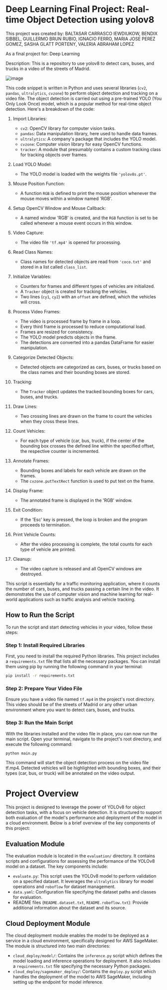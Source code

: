 # Deep Learning Final Project:  Real-time Object Detection using yolov8

This project was created by: 
BALTASAR CARRASCO IEWDIUKOW,
BENDIX SIBBEL,
GUILLERMO BRUN RUBIO,
IGNACIO FERRO,
MARIA JOSE PEREZ GOMEZ,
SASHA GLATT PORTENY,
VALERIA ABRAHAM LOPEZ

As a final project for: Deep Learning 

Description: This is a repository to use yolov8 to detect cars, buses, and trucks in a video of the streets of Madrid. 

![image](https://github.com/Sashaglattporteny/yolov8/assets/144905213/7872b86f-af24-424b-9353-61c752d2f110)

This code snippet is written in Python and uses several libraries (`cv2`, `pandas`, `ultralytics`, `cvzone`) to perform object detection and tracking on a video file. The object detection is carried out using a pre-trained YOLO (You Only Look Once) model, which is a popular method for real-time object detection. Here's a breakdown of the code:

1. Import Libraries:
   - `cv2`: OpenCV library for computer vision tasks.
   - `pandas`: Data manipulation library, here used to handle data frames.
   - `ultralytics`: A company's package that includes the YOLO model.
   - `cvzone`: Computer vision library for easy OpenCV functions.
   - `tracker`: A module that presumably contains a custom tracking class for tracking objects over frames.

2. Load YOLO Model:
   - The YOLO model is loaded with the weights file `'yolov8s.pt'`.

3. Mouse Position Function:
   - A function `RGB` is defined to print the mouse position whenever the mouse moves within a window named 'RGB'.

4. Setup OpenCV Window and Mouse Callback:
   - A named window 'RGB' is created, and the `RGB` function is set to be called whenever a mouse event occurs in this window.

5. Video Capture:
   - The video file `'tf.mp4'` is opened for processing.

6. Read Class Names:
   - Class names for detected objects are read from `'coco.txt'` and stored in a list called `class_list`.

7. Initialize Variables:
   - Counters for frames and different types of vehicles are initialized.
   - A `Tracker` object is created for tracking the vehicles.
   - Two lines (`cy1`, `cy2`) with an `offset` are defined, which the vehicles will cross.

8. Process Video Frames:
   - The video is processed frame by frame in a loop.
   - Every third frame is processed to reduce computational load.
   - Frames are resized for consistency.
   - The YOLO model predicts objects in the frame.
   - The detections are converted into a pandas DataFrame for easier manipulation.

9. Categorize Detected Objects:
   - Detected objects are categorized as cars, buses, or trucks based on the class names and their bounding boxes are stored.

10. Tracking:
    - The `Tracker` object updates the tracked bounding boxes for cars, buses, and trucks.

11. Draw Lines:
    - Two crossing lines are drawn on the frame to count the vehicles when they cross these lines.

12. Count Vehicles:
    - For each type of vehicle (car, bus, truck), if the center of the bounding box crosses the defined line within the specified offset, the respective counter is incremented.

13. Annotate Frames:
    - Bounding boxes and labels for each vehicle are drawn on the frames.
    - The `cvzone.putTextRect` function is used to put text on the frame.

14. Display Frame:
    - The annotated frame is displayed in the 'RGB' window.

15. Exit Condition:
    - If the 'Esc' key is pressed, the loop is broken and the program proceeds to termination.

16. Print Vehicle Counts:
    - After the video processing is complete, the total counts for each type of vehicle are printed.

17. Cleanup:
    - The video capture is released and all OpenCV windows are destroyed.

This script is essentially for a traffic monitoring application, where it counts the number of cars, buses, and trucks passing a certain line in the video. It demonstrates the use of computer vision and machine learning for real-world applications such as traffic analysis and vehicle tracking.

## How to Run the Script

To run the script and start detecting vehicles in your video, follow these steps:

### Step 1: Install Required Libraries

First, you need to install the required Python libraries. This project includes a `requirements.txt` file that lists all the necessary packages. You can install them using pip by running the following command in your terminal:

```bash
pip install -r requirements.txt
```

### Step 2: Prepare Your Video File

Ensure you have a video file named `tf.mp4` in the project's root directory. This video should be of the streets of Madrid or any other urban environment where you want to detect cars, buses, and trucks.

### Step 3: Run the Main Script
With the libraries installed and the video file in place, you can now run the main script. Open your terminal, navigate to the project's root directory, and execute the following command:

```bash
python main.py
```

This command will start the object detection process on the video file tf.mp4. Detected vehicles will be highlighted with bounding boxes, and their types (car, bus, or truck) will be annotated on the video output.

# Project Overview

This project is designed to leverage the power of YOLOv8 for object detection tasks, with a focus on vehicle detection. It is structured to support both evaluation of the model's performance and deployment of the model in a cloud environment. Below is a brief overview of the key components of this project:


## Evaluation Module

The evaluation module is located in the `evaluation/` directory. It contains scripts and configurations for assessing the performance of the YOLOv8 model on a dataset. The key components include:

- `evaluate.py`: This script uses the YOLOv8 model to perform validation on a specified dataset. It leverages the `ultralytics` library for model operations and `roboflow` for dataset management.
- `data.yaml`: Configuration file specifying the dataset paths and classes for evaluation.
- README files (`README.dataset.txt`, `README.roboflow.txt`): Provide additional information about the dataset and its source.

## Cloud Deployment Module

The cloud deployment module enables the model to be deployed as a service in a cloud environment, specifically designed for AWS SageMaker. The module is structured into two main directories:

- `cloud_deploy/model/`: Contains the `inference.py` script which defines the model loading and inference operations for deployment. It also includes a `requirements.txt` file specifying the necessary Python packages.
- `cloud_deploy/sagemaker_deploy/`: Contains the `deploy.py` script which handles the deployment of the model to AWS SageMaker, including setting up the endpoint for model inference.